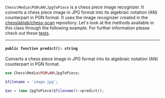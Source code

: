 `Chess\Media\PGN\AN\JpgToPiece` is a chess piece image recognizer. It converts a chess piece image in JPG format into its algebraic notation (AN) counterpart in PGN format. It uses the image recognizer created in the [chesslablab/chess-scan](https://github.com/chesslablab/chess-scan) repository. Let's look at the methods available in this class through the following example. For further information please check out these [tests](https://github.com/chesslablab/php-chess/blob/master/tests/unit/Media/PGN/AN/JpgToPieceTest.php).

---

#### `public function predict(): string`

Converts a chess piece image in JPG format into its algebraic notation (AN) counterpart in PGN format.

```php
use Chess\Media\PGN\AN\JpgToPiece;

$filename = 'image.jpg';

$an = (new JpgToPiece($filename))->predict();
```
